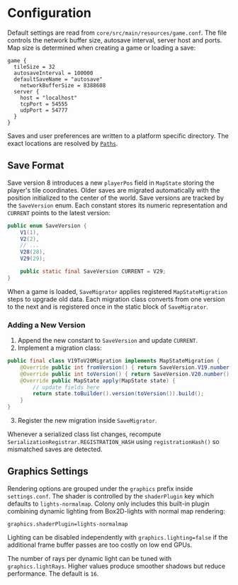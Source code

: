 # Configuration

Default settings are read from `core/src/main/resources/game.conf`.
The file controls the network buffer size, autosave interval, server host and ports.
Map size is determined when creating a game or loading a save:

```hocon
game {
  tileSize = 32
  autosaveInterval = 100000
  defaultSaveName = "autosave"
    networkBufferSize = 8388608
  server {
    host = "localhost"
    tcpPort = 54555
    udpPort = 54777
  }
}
```

Saves and user preferences are written to a platform specific directory. The
exact locations are resolved by
[`Paths`](../core/src/main/java/net/lapidist/colony/io/Paths.java).

## Save Format

Save version 8 introduces a new `playerPos` field in `MapState` storing the player's tile
coordinates. Older saves are migrated automatically with the position initialized to the
center of the world.
Save versions are tracked by the `SaveVersion` enum. Each constant stores its numeric representation and `CURRENT` points to the latest version:

```java
public enum SaveVersion {
    V1(1),
    V2(2),
    // ...
    V28(28),
    V29(29);

    public static final SaveVersion CURRENT = V29;
}
```

When a game is loaded, `SaveMigrator` applies registered `MapStateMigration` steps to upgrade old data. Each migration class converts from one version to the next and is registered once in the static block of `SaveMigrator`.

### Adding a New Version

1. Append the new constant to `SaveVersion` and update `CURRENT`.
2. Implement a migration class:

```java
public final class V19ToV20Migration implements MapStateMigration {
    @Override public int fromVersion() { return SaveVersion.V19.number(); }
    @Override public int toVersion() { return SaveVersion.V20.number(); }
    @Override public MapState apply(MapState state) {
        // update fields here
        return state.toBuilder().version(toVersion()).build();
    }
}
```

3. Register the new migration inside `SaveMigrator`.

Whenever a serialized class list changes, recompute `SerializationRegistrar.REGISTRATION_HASH` using `registrationHash()` so mismatched saves are detected.
## Graphics Settings

Rendering options are grouped under the `graphics` prefix inside `settings.conf`.
The shader is controlled by the `shaderPlugin` key which defaults to
`lights-normalmap`. Colony only includes this built-in plugin combining
dynamic lighting from Box2D-lights with normal map rendering:

```properties
graphics.shaderPlugin=lights-normalmap
```

Lighting can be disabled independently with `graphics.lighting=false` if the
additional frame buffer passes are too costly on low end GPUs.

The number of rays per dynamic light can be tuned with `graphics.lightRays`.
Higher values produce smoother shadows but reduce performance. The default is
`16`.

